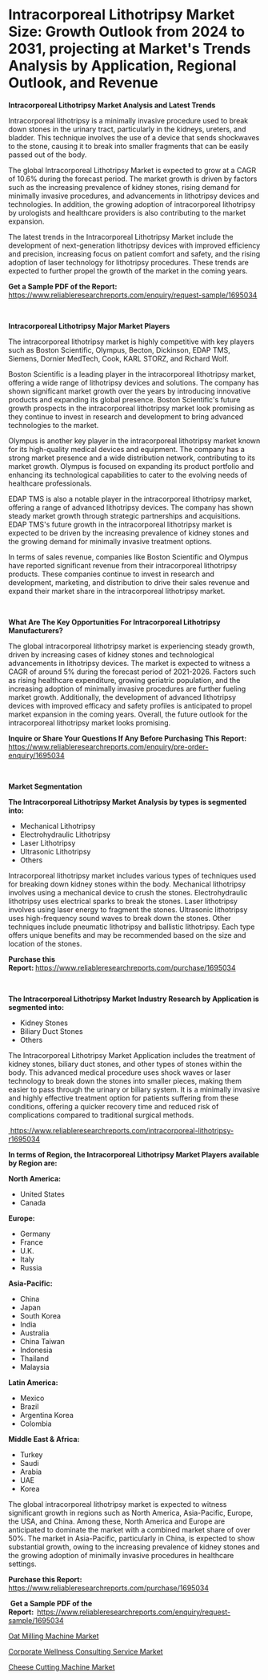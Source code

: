 <p><h1>Intracorporeal Lithotripsy Market Size: Growth Outlook from 2024 to 2031, projecting at Market's Trends Analysis by Application, Regional Outlook, and Revenue</h1></p><p><strong>Intracorporeal Lithotripsy Market Analysis and Latest Trends</strong></p>
<p><p>Intracorporeal lithotripsy is a minimally invasive procedure used to break down stones in the urinary tract, particularly in the kidneys, ureters, and bladder. This technique involves the use of a device that sends shockwaves to the stone, causing it to break into smaller fragments that can be easily passed out of the body.</p><p>The global Intracorporeal Lithotripsy Market is expected to grow at a CAGR of 10.6% during the forecast period. The market growth is driven by factors such as the increasing prevalence of kidney stones, rising demand for minimally invasive procedures, and advancements in lithotripsy devices and technologies. In addition, the growing adoption of intracorporeal lithotripsy by urologists and healthcare providers is also contributing to the market expansion.</p><p>The latest trends in the Intracorporeal Lithotripsy Market include the development of next-generation lithotripsy devices with improved efficiency and precision, increasing focus on patient comfort and safety, and the rising adoption of laser technology for lithotripsy procedures. These trends are expected to further propel the growth of the market in the coming years.</p></p>
<p><strong>Get a Sample PDF of the Report:&nbsp;</strong> <a href="https://www.reliableresearchreports.com/enquiry/request-sample/1695034">https://www.reliableresearchreports.com/enquiry/request-sample/1695034</a></p>
<p>&nbsp;</p>
<p><strong>Intracorporeal Lithotripsy Major Market Players</strong></p>
<p><p>The intracorporeal lithotripsy market is highly competitive with key players such as Boston Scientific, Olympus, Becton, Dickinson, EDAP TMS, Siemens, Dornier MedTech, Cook, KARL STORZ, and Richard Wolf. </p><p>Boston Scientific is a leading player in the intracorporeal lithotripsy market, offering a wide range of lithotripsy devices and solutions. The company has shown significant market growth over the years by introducing innovative products and expanding its global presence. Boston Scientific's future growth prospects in the intracorporeal lithotripsy market look promising as they continue to invest in research and development to bring advanced technologies to the market.</p><p>Olympus is another key player in the intracorporeal lithotripsy market known for its high-quality medical devices and equipment. The company has a strong market presence and a wide distribution network, contributing to its market growth. Olympus is focused on expanding its product portfolio and enhancing its technological capabilities to cater to the evolving needs of healthcare professionals.</p><p>EDAP TMS is also a notable player in the intracorporeal lithotripsy market, offering a range of advanced lithotripsy devices. The company has shown steady market growth through strategic partnerships and acquisitions. EDAP TMS's future growth in the intracorporeal lithotripsy market is expected to be driven by the increasing prevalence of kidney stones and the growing demand for minimally invasive treatment options.</p><p>In terms of sales revenue, companies like Boston Scientific and Olympus have reported significant revenue from their intracorporeal lithotripsy products. These companies continue to invest in research and development, marketing, and distribution to drive their sales revenue and expand their market share in the intracorporeal lithotripsy market.</p></p>
<p>&nbsp;</p>
<p><strong>What Are The Key Opportunities For Intracorporeal Lithotripsy Manufacturers?</strong></p>
<p><p>The global intracorporeal lithotripsy market is experiencing steady growth, driven by increasing cases of kidney stones and technological advancements in lithotripsy devices. The market is expected to witness a CAGR of around 5% during the forecast period of 2021-2026. Factors such as rising healthcare expenditure, growing geriatric population, and the increasing adoption of minimally invasive procedures are further fueling market growth. Additionally, the development of advanced lithotripsy devices with improved efficacy and safety profiles is anticipated to propel market expansion in the coming years. Overall, the future outlook for the intracorporeal lithotripsy market looks promising.</p></p>
<p><strong>Inquire or Share Your Questions If Any Before Purchasing This Report:</strong> <a href="https://www.reliableresearchreports.com/enquiry/pre-order-enquiry/1695034">https://www.reliableresearchreports.com/enquiry/pre-order-enquiry/1695034</a></p>
<p>&nbsp;</p>
<p><strong>Market Segmentation</strong></p>
<p><strong>The Intracorporeal Lithotripsy Market Analysis by types is segmented into:</strong></p>
<p><ul><li>Mechanical Lithotripsy</li><li>Electrohydraulic Lithotripsy</li><li>Laser Lithotripsy</li><li>Ultrasonic Lithotripsy</li><li>Others</li></ul></p>
<p><p>Intracorporeal lithotripsy market includes various types of techniques used for breaking down kidney stones within the body. Mechanical lithotripsy involves using a mechanical device to crush the stones. Electrohydraulic lithotripsy uses electrical sparks to break the stones. Laser lithotripsy involves using laser energy to fragment the stones. Ultrasonic lithotripsy uses high-frequency sound waves to break down the stones. Other techniques include pneumatic lithotripsy and ballistic lithotripsy. Each type offers unique benefits and may be recommended based on the size and location of the stones.</p></p>
<p><strong>Purchase this Report:&nbsp;</strong><a href="https://www.reliableresearchreports.com/purchase/1695034">https://www.reliableresearchreports.com/purchase/1695034</a></p>
<p>&nbsp;</p>
<p><strong>The Intracorporeal Lithotripsy Market Industry Research by Application is segmented into:</strong></p>
<p><ul><li>Kidney Stones</li><li>Biliary Duct Stones</li><li>Others</li></ul></p>
<p><p>The Intracorporeal Lithotripsy Market Application includes the treatment of kidney stones, biliary duct stones, and other types of stones within the body. This advanced medical procedure uses shock waves or laser technology to break down the stones into smaller pieces, making them easier to pass through the urinary or biliary system. It is a minimally invasive and highly effective treatment option for patients suffering from these conditions, offering a quicker recovery time and reduced risk of complications compared to traditional surgical methods.</p></p>
<p><a href="https://www.reliableresearchreports.com/intracorporeal-lithotripsy-r1695034">&nbsp;https://www.reliableresearchreports.com/intracorporeal-lithotripsy-r1695034</a></p>
<p><strong>In terms of Region, the Intracorporeal Lithotripsy Market Players available by Region are:</strong></p>
<p>
    <p> <strong> North America: </strong>
        <ul>
            <li>United States</li>
            <li>Canada</li>
        </ul>
        </p> 
    <p> <strong> Europe: </strong>
        <ul>
            <li>Germany</li>
            <li>France</li>
            <li>U.K.</li>
            <li>Italy</li>
            <li>Russia</li>
        </ul>
        </p> 
    <p> <strong> Asia-Pacific: </strong>
        <ul>
            <li>China</li>
            <li>Japan</li>
            <li>South Korea</li>
            <li>India</li>
            <li>Australia</li>
            <li>China Taiwan</li>
            <li>Indonesia</li>
            <li>Thailand</li>
            <li>Malaysia</li>
        </ul>
        </p> 
    <p> <strong> Latin America: </strong>
        <ul>
            <li>Mexico</li>
            <li>Brazil</li>
            <li>Argentina Korea</li>
            <li>Colombia</li>
        </ul>
        </p> 
    <p> <strong> Middle East & Africa: </strong>
        <ul>
            <li>Turkey</li>
            <li>Saudi</li>
            <li>Arabia</li>
            <li>UAE</li>
            <li>Korea</li>
        </ul>
    </p>
    </p>
<p><p>The global intracorporeal lithotripsy market is expected to witness significant growth in regions such as North America, Asia-Pacific, Europe, the USA, and China. Among these, North America and Europe are anticipated to dominate the market with a combined market share of over 50%. The market in Asia-Pacific, particularly in China, is expected to show substantial growth, owing to the increasing prevalence of kidney stones and the growing adoption of minimally invasive procedures in healthcare settings.</p></p>
<p><strong>Purchase this Report: </strong><a href="https://www.reliableresearchreports.com/purchase/1695034">https://www.reliableresearchreports.com/purchase/1695034</a></p>
<p>&nbsp;<strong>Get a Sample PDF of the Report:&nbsp;&nbsp;</strong><a href="https://www.reliableresearchreports.com/enquiry/request-sample/1695034">https://www.reliableresearchreports.com/enquiry/request-sample/1695034</a></p>
<p><strong></strong></p>
<p><p><a href="https://www.linkedin.com/pulse/oat-milling-machinenbspmarket-focuses-market-share-size-drzwe">Oat Milling Machine Market</a></p><p><a href="https://medium.com/@samirmayert1989/corporate-wellness-consulting-service-market-exploring-market-share-market-trends-and-future-e4ac1bf7e5cc">Corporate Wellness Consulting Service Market</a></p><p><a href="https://www.linkedin.com/pulse/cheese-cutting-machine-market-size-reveals-best-marketing-channels-li94e">Cheese Cutting Machine Market</a></p></p>